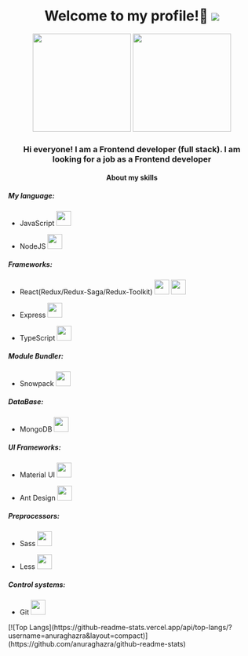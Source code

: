 ### <h1 align="center"> Welcome to my profile!👋   ![](https://komarev.com/ghpvc/?username=Exooo1&color=green)
<div id="header" align="center" background-color="red" display="flex">
  <img src="https://user-images.githubusercontent.com/52352285/96442452-c64f2700-1228-11eb-8c92-35a64d4cef32.gif" height="200px"/>
  <img src="https://media.giphy.com/media/kdFc8fubgS31b8DsVu/giphy.gif" height="200px"/>
</div>
  <div align="center">
    <h3>Hi everyone! I am a Frontend developer (full stack). I am looking for a job as a Frontend developer</h2>
  </div>
  <div>
    <h4 align="center">About my skills</h4>
    <div>
      <h5>My language:</h5>
      <ul>
         <li><p weight="900">JavaScript  <img width="30px" height="30px" src="https://upload.wikimedia.org/wikipedia/commons/thumb/9/99/Unofficial_JavaScript_logo_2.svg/800px-Unofficial_JavaScript_logo_2.svg.png"/></p></li>
         <li><p weight="900">NodeJS <img width="30px" height="30px" src="https://media.tproger.ru/uploads/2022/04/node_js_icon-cover-icon-original.png"/></p>
      </ul>
    </div>
    <div>
      <h5>Frameworks:</h5>
      <ul>
         <li><p weight="900">React(Redux/Redux-Saga/Redux-Toolkit)  <img width="30px" height="30px" src="https://media.tproger.ru/uploads/2020/12/react-roadmap-2021-cover-icon-original.png"/> <img width="30px" height="30px" src="https://lab.lectrum.io/static/logos/redux.png"/></p></li>
         <li><p weight="900">Express  <img width="30px" height="30px" src="https://wsofter.ru/wp-content/uploads/2017/12/node-express.png"/></p>
          <li><p weight="900">TypeScript  <img width="30px" height="30px" src="https://upload.wikimedia.org/wikipedia/commons/thumb/4/4c/Typescript_logo_2020.svg/1200px-Typescript_logo_2020.svg.png"/></p>
      </ul>
    </div>
     <div>
      <h5>Module Bundler:</h5>
      <ul>
         <li><p weight="900">Snowpack  <img width="30px" height="30px" src="https://i.ytimg.com/vi/nbwt3A9RzNw/maxresdefault.jpg"/></p>
      </ul>
    </div>
    <div>
      <h5>DataBase:</h5>
      <ul>
         <li><p weight="900">MongoDB  <img width="30px" height="30px" src="https://www.tutorialsteacher.com/Content/images/home/mongodb.svg"/></p>
      </ul>
    </div>
     <div>
      <h5>UI Frameworks:</h5>
      <ul>
         <li><p weight="900">Material UI  <img width="30px" height="30px" src="https://v4.mui.com/static/logo.png"/></p>
          <li><p weight="900">Ant Design  <img width="30px" height="30px" src="https://gw.alipayobjects.com/zos/antfincdn/upvrAjAPQX/Logo_Tech%252520UI.svg"/></p>
      </ul>
    </div>
    <div>
      <h5>Preprocessors:</h5>
      <ul>
         <li><p weight="900">Sass  <img width="30px" height="30px" src="https://upload.wikimedia.org/wikipedia/commons/thumb/8/81/LESS_Logo.svg/1200px-LESS_Logo.svg.png"/></p>
         <li><p weight="900">Less  <img width="30px" height="30px" src="https://cdn-icons-png.flaticon.com/512/5968/5968358.png"/></p>
      </ul>
    </div>
    <div>
      <h5>Control systems:</h5>
      <ul>
         <li><p weight="900">Git  <img width="30px" height="30px" src="https://media.tproger.ru/uploads/2020/12/git_guide_for_beginners-cover-icon-original.png"/></p>
      </ul>
    </div>
  </div>
[![Top Langs](https://github-readme-stats.vercel.app/api/top-langs/?username=anuraghazra&layout=compact)](https://github.com/anuraghazra/github-readme-stats)
<!--
**Exooo1/Exooo1** is a ✨ _special_ ✨ repository because its `README.md` (this file) appears on your GitHub profile.

Here are some ideas to get you started:

- 🔭 I’m currently working on ...
- 🌱 I’m currently learning ...
- 👯 I’m looking to collaborate on ...
- 🤔 I’m looking for help with ...
- 💬 Ask me about ...
- 📫 How to reach me: ...
- 😄 Pronouns: ...
- ⚡ Fun fact: ...
-->
